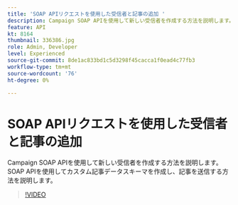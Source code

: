 ```yaml
---
title: 'SOAP APIリクエストを使用した受信者と記事の追加 '
description: Campaign SOAP APIを使用して新しい受信者を作成する方法を説明します。 SOAP APIを使用してカスタム記事データスキーマを作成し、記事を送信する方法を説明します。 
feature: API
kt: 8164
thumbnail: 336386.jpg
role: Admin, Developer
level: Experienced
source-git-commit: 8de1ac833bd1c5d3298f45cacca1f0ead4c77fb3
workflow-type: tm+mt
source-wordcount: '76'
ht-degree: 0%

---
```



# SOAP APIリクエストを使用した受信者と記事の追加

Campaign SOAP APIを使用して新しい受信者を作成する方法を説明します。 SOAP APIを使用してカスタム記事データスキーマを作成し、記事を送信する方法を説明します。

>[!VIDEO](https://video.tv.adobe.com/v/336386?quality=12)
